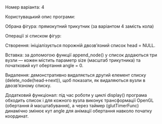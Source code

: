 Номер варіанта: 4

Користувацький опис програми:

Обрана фігура: прямокутний трикутник (за варіантом 4 замість кола)

Операції зі списком фігур:

Створення: ініціалізується порожній двозв’язний список head = NULL.

Вставка: за допомогою функції append_node() у список додаються три вузли — кожен містить параметр size (масштаб трикутника) та початковий кут обертання angle = 0.

Видалення: демонстративно видаляється другий елемент списку (delete_node(head->next)), щоб показати, як видаляються вузли в двозв’язному списку.

Додатковий функціонал: під час роботи у циклі display() програма обходить список і для кожного вузла виконує трансформації OpenGL (обертання й масштабування), а через таймер (glutTimerFunc) динамічно змінює кут angle для анімації обертання навколо початку координат.
